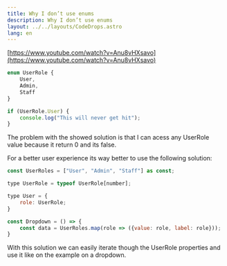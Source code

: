 ```yaml
---
title: Why I don’t use enums
description: Why I don’t use enums
layout: ../../layouts/CodeDrops.astro
lang: en
---
```


[https://www.youtube.com/watch?v=Anu8vHXsavo](https://www.youtube.com/watch?v=Anu8vHXsavo)

```jsx
enum UserRole {
	User,
	Admin,
	Staff
}

if (UserRole.User) {
	console.log("This will never get hit");
}
```

The problem with the showed solution is that I can acess any UserRole value because it return 0 and its false.

For a better user experience its way better to use the following solution:

```jsx
const UserRoles = ["User", "Admin", "Staff"] as const;

type UserRole = typeof UserRole[number];

type User = {
	role: UserRole;
}

const Dropdown = () => {
	const data = UserRoles.map(role => ({value: role, label: role}));
}
```

With this solution we can easily iterate though the UserRole properties and use it like on the example on a dropdown.
